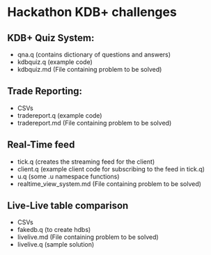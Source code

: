 # Hackathon KDB+ challenges

## KDB+ Quiz System:
- qna.q (contains dictionary of questions and answers)
- kdbquiz.q (example code)
- kdbquiz.md (File containing problem to be solved)

## Trade Reporting:
- CSVs
- tradereport.q (example code)
- tradereport.md (File containing problem to be solved)

## Real-Time feed
- tick.q (creates the streaming feed for the client)
- client.q (example client code for subscribing to the feed in tick.q)
- u.q (some .u namespace functions)
- realtime_view_system.md (File containing problem to be solved)

## Live-Live table comparison
- CSVs
- fakedb.q (to create hdbs)
- livelive.md (File containing problem to be solved)
- livelive.q (sample solution)


